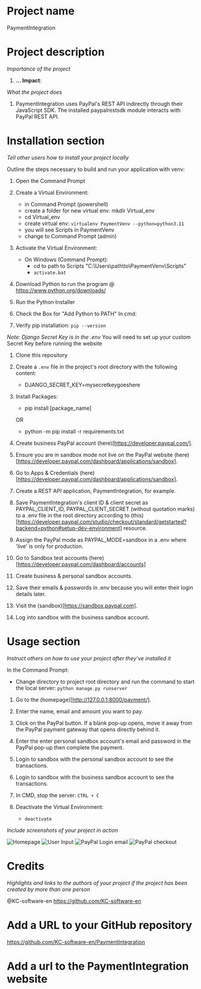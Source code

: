 # Project name
PaymentIntegration

# Project description

*Importance of the project*

1. **... Impact**:

*What the project does*

1. PaymentIntegration uses PayPal's REST API indirectly through their JavaScript SDK. The installed paypalrestsdk module interacts with PayPal REST API.


# Installation section
*Tell other users how to install your project locally*

Outline the steps necessary to build and run your application with venv:

1. Open the Command Prompt
1. Create a Virtual Environment:
    + in Command Prompt (powershell)
    + create a folder for new virtual env: mkdir Virtual_env
    + cd Virtual_env
    + create virtual env: `virtualenv PaymentVenv --python=python3.11`
    + you will see Scripts in PaymentVenv
    + change to Command Prompt (admin) 
    
1. Activate the Virtual Environment:
    + On Windows (Command Prompt):
        + cd to path to Scripts "C:\Users\path\to\PaymentVenv\Scripts"
        + `activate.bat`
   
1. Download Python to run the program @ https://www.python.org/downloads/
1. Run the Python Installer
1. Check the Box for "Add Python to PATH"
In cmd:
1. Verify pip installation: `pip --version`

*Note: Django Secret Key is in the .env*
You will need to set up your custom Secret Key before running the website
1. Clone this repository
1. Create a `.env` file in the project's root directory with the following content:
    + DJANGO_SECRET_KEY=mysecretkeygoeshere
1. Install Packages:
    + pip install [package_name]
    
    OR
    + python -m pip install -r requirements.txt

1. Create business PayPal account (here)[https://developer.paypal.com/].
1. Ensure you are in sandbox mode not live on the PayPal website (here)[https://developer.paypal.com/dashboard/applications/sandbox].
1. Go to Apps & Credentials (here)[https://developer.paypal.com/dashboard/applications/sandbox].
1. Create a REST API application, PaymentIntegration, for example.
1. Save PaymentIntegration's client ID & client secret as PAYPAL_CLIENT_ID, PAYPAL_CLIENT_SECRET (without quotation marks) to a .env file in the root directory according to (this)[https://developer.paypal.com/studio/checkout/standard/getstarted?backend=python#setup-dev-environment] resource.
1. Assign the PayPal mode as PAYPAL_MODE=sandbox in a .env where 'live' is only for production.

1. Go to Sandbox test accounts (here)[https://developer.paypal.com/dashboard/accounts]
1. Create business & personal sandbox accounts.
1. Save their emails & passwords in .env because you will enter their login details later.

1. Visit the (sandbox)[https://sandbox.paypal.com].
1. Log into sandbox with the business sandbox account.

# Usage section
*Instruct others on how to use your project after they’ve installed it*

In the Command Prompt:
+ Change directory to project root directory and run the command to start the local server: `python manage.py runserver`
1. Go to the (homepage)[http://127.0.0.1:8000/payment/].
1. Enter the name, email and amount you want to pay.
1. Click on the PayPal button. If a blank pop-up opens, move it away from the PayPal payment gateway that opens directly behind it.
1. Enter the enter personal sandbox account's email and password in the PayPal pop-up then complete the payment.
1. Login to sandbox with the personal sandbox account to see the transactions.
1. Login to sandbox with the business sandbox account to see the transactions.

1. In CMD, stop the server: `CTRL + C`
1. Deactivate the Virtual Environment:
    + `deactivate`

*Include screenshots of your project in action*

![Homepage](screenshots/homepage.png)
![User Input](screenshots/user_input.png)
![PayPal Login email](screenshots/paypal_1.png)
![PayPal checkout](screenshots/paypal_checkout.png)

# Credits
*Highlights and links to the authors of your project if the project has been created by more than one person*

@KC-software-en https://github.com/KC-software-en

# Add a URL to your GitHub repository
https://github.com/KC-software-en/PaymentIntegration

# Add a url to the PaymentIntegration website
